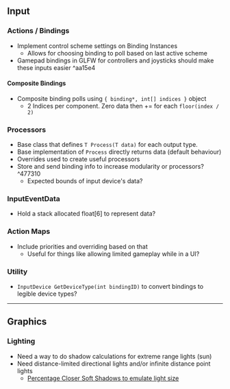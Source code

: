## Input
### Actions / Bindings
- Implement control scheme settings on Binding Instances
	- Allows for choosing binding to poll based on last active scheme
- Gamepad bindings in GLFW for controllers and joysticks should make these inputs easier ^aa15e4
#### Composite Bindings
- Composite binding polls using `{ binding*, int[] indices }` object
	- 2 Indices per component. Zero data then += for each `floor(index / 2)`

### Processors
- Base class that defines `T Process(T data)` for each output type.
- Base implementation of `Process` directly returns data (default behaviour)
- Overrides used to create useful processors
- Store and send binding info to increase modularity or processors? ^477310
	- Expected bounds of input device's data?

### InputEventData
- Hold a stack allocated float[6] to represent data?

### Action Maps
- Include priorities and overriding based on that
	- Useful for things like allowing limited gameplay while in a UI?

### Utility
- `InputDevice GetDeviceType(int bindingID)` to convert bindings to legible device types?

---
## Graphics
### Lighting
- Need a way to do shadow calculations for extreme range lights (sun)
- Need distance-limited directional lights and/or infinite distance point lights
	- [Percentage Closer Soft Shadows to emulate light size](https://http.download.nvidia.com/developer/presentations/2005/SIGGRAPH/Percentage_Closer_Soft_Shadows.pdf)